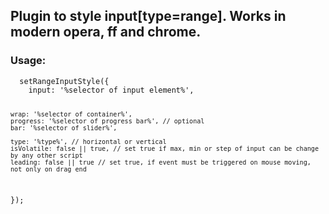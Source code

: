 <h2>Plugin to style input[type=range]. Works in modern opera, ff and chrome.</h2>

<h3>Usage:</h3>
<code><pre>
  setRangeInputStyle({
    input: '%selector of input element%',

    wrap: '%selector of container%',
    progress: '%selector of progress bar%', // optional
    bar: '%selector of slider%',

    type: '%type%', // horizontal or vertical
    isVolatile: false || true, // set true if max, min or step of input can be change by any other script
    leading: false || true // set true, if event must be triggered on mouse moving, not only on drag end
  });
</pre></code>